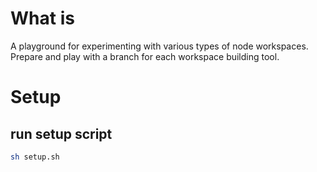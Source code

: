 # What is

A playground for experimenting with various types of node workspaces. Prepare and play with a branch for each workspace building tool.
# Setup

## run setup script

```sh
sh setup.sh
```

